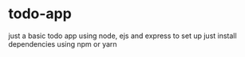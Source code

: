 ﻿# todo-app
just a basic todo app using node, ejs and express
to set up just install dependencies using npm or yarn
